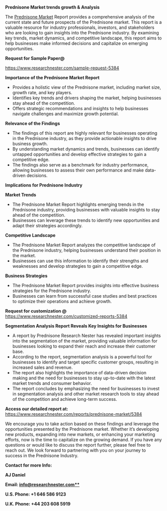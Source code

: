 ﻿<a name="_hlk169704084"></a><a name="_hlk168649135"></a><a name="_hlk167721000"></a>**Prednisone Market trends growth & Analysis**

The [Prednisone Market](https://www.researchnester.com/reports/prednisone-market/5384) Report provides a comprehensive analysis of the current state and future prospects of the Prednisone market. This report is a valuable resource for industry professionals, investors, and stakeholders who are looking to gain insights into the Prednisone industry. By examining key trends, market dynamics, and competitive landscape, this report aims to help businesses make informed decisions and capitalize on emerging opportunities.

**Request for Sample Paper@**

<https://www.researchnester.com/sample-request-5384>

**Importance of the Prednisone Market Report**

- Provides a holistic view of the Prednisone market, including market size, growth rate, and key players.
- Identifies key trends and drivers shaping the market, helping businesses stay ahead of the competition.
- Offers strategic recommendations and insights to help businesses navigate challenges and maximize growth potential.

**Relevance of the Findings**	

- The findings of this report are highly relevant for businesses operating in the Prednisone industry, as they provide actionable insights to drive business growth.
- By understanding market dynamics and trends, businesses can identify untapped opportunities and develop effective strategies to gain a competitive edge.
- The findings also serve as a benchmark for industry performance, allowing businesses to assess their own performance and make data-driven decisions.

**Implications for Prednisone  Industry**

**Market Trends**

- The Prednisone Market Report highlights emerging trends in the Prednisone industry, providing businesses with valuable insights to stay ahead of the competition.
- Businesses can leverage these trends to identify new opportunities and adapt their strategies accordingly.

**Competitive Landscape**

- The Prednisone Market Report analyzes the competitive landscape of the Prednisone industry, helping businesses understand their position in the market.
- Businesses can use this information to identify their strengths and weaknesses and develop strategies to gain a competitive edge.

**Business Strategies**

- The Prednisone Market Report provides insights into effective business strategies for the Prednisone industry.
- Businesses can learn from successful case studies and best practices to optimize their operations and achieve growth.

**Request for customization @** <https://www.researchnester.com/customized-reports-5384>

**Segmentation Analysis Report Reveals Key Insights for Businesses**

- A report by Prednisone Research Nester has revealed important insights into the segmentation of the market, providing valuable information for businesses looking to expand their reach and increase their customer base.
- According to the report, segmentation analysis is a powerful tool for businesses to identify and target specific customer groups, resulting in increased sales and revenue.
- The report also highlights the importance of data-driven decision making and the need for businesses to stay up-to-date with the latest market trends and consumer behavior.
- The report concludes by emphasizing the need for businesses to invest in segmentation analysis and other market research tools to stay ahead of the competition and achieve long-term success.

**Access our detailed report at:** <https://www.researchnester.com/reports/prednisone-market/5384>

We encourage you to take action based on these findings and leverage the opportunities presented by the Prednisone market. Whether it’s developing new products, expanding into new markets, or enhancing your marketing efforts, now is the time to capitalize on the growing demand. If you have any questions or would like to discuss the report further, please feel free to reach out. We look forward to partnering with you on your journey to success in the Prednisone Industry.

**Contact for more Info:**

**AJ Daniel**

**Email: [info@researchnester.com**](mailto:info@researchnester.com)**

**U.S. Phone: +1 646 586 9123**

**U.K. Phone: +44 203 608 5919**



